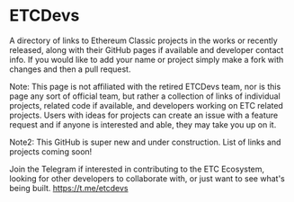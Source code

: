 # ETCDevs
A directory of links to Ethereum Classic projects in the works or recently released, along with their GitHub pages if available and developer contact info.  If you would like to add your name or project simply make a fork with changes and then a pull request.

Note: This page is not affiliated with the retired ETCDevs team, nor is this page any sort of official team, but rather a collection of links of individual projects, related code if available, and developers working on ETC related projects.
Users with ideas for projects can create an issue with a feature request and if anyone is interested and able, they may take you up on it.

Note2:  This GitHub is super new and under construction. List of links and projects coming soon!

Join the Telegram if interested in contributing to the ETC Ecosystem, looking for other developers to collaborate with, or just want to see what's being built. 
https://t.me/etcdevs
